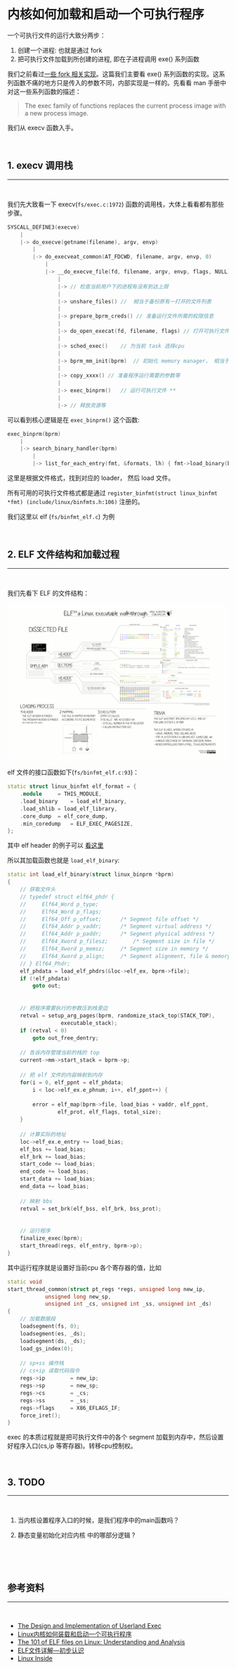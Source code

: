 # 内核如何加载和启动一个可执行程序

一个可执行文件的运行大致分两步：

1. 创建一个进程: 也就是通过 fork
2. 把可执行文件加载到所创建的进程, 即在子进程调用 exe() 系列函数

我们之前看过[一些 fork 相关实现](https://gitee.com/oceanwave/opensource_code_analysis/blob/master/linux-4.19.180/pthread%20%E5%88%9B%E5%BB%BA%E4%BA%86%E4%B8%80%E4%B8%AA%E8%BF%9B%E7%A8%8B%EF%BC%9F.md)。这篇我们主要看 exe() 系列函数的实现。这系列函数不痛的地方只是传入的参数不同，内部实现是一样的。先看看 man 手册中对这一些系列函数的描述：

> The exec family of functions replaces the current process image with a new process image.

我们从 execv 函数入手。

<br>

## 1. execv 调用栈
----
<br>

我们先大致看一下 execv(```fs/exec.c:1972```) 函数的调用栈，大体上看看都有那些步骤。

``` cpp
SYSCALL_DEFINE3(execve)
    |
    |-> do_execve(getname(filename), argv, envp)
        |
        |-> do_execveat_common(AT_FDCWD, filename, argv, envp, 0)
            |
            |-> __do_execve_file(fd, filename, argv, envp, flags, NULL)
                |
                |-> // 检查当前用户下的进程有没有到达上限
                |
                |-> unshare_files() //  相当于备份原有一打开的文件列表
                |
                |-> prepare_bprm_creds() // 准备运行文件所需的权限信息
                |
                |-> do_open_execat(fd, filename, flags) // 打开可执行文件
                |
                |-> sched_exec()    // 为当前 task 选择cpu
                |
                |-> bprm_mm_init(bprm)  // 初始化 memory manager， 相当于重置了虚拟地址空间
                |
                |-> copy_xxxx() // 准备程序运行需要的参数等
                |
                |-> exec_binprm()   // 运行可执行文件 **
                |
                |-> // 释放资源等
```

可以看到核心逻辑是在 ```exec_binprm()``` 这个函数:

``` cpp
exec_binprm(bprm)
    |
    |-> search_binary_handler(bprm)
        |
        |-> list_for_each_entry(fmt, &formats, lh) { fmt->load_binary(bprm); }
```

这里是根据文件格式，找到对应的 loader， 然后 load 文件。

所有可用的可执行文件格式都是通过 ```register_binfmt(struct linux_binfmt *fmt) (include/linux/binfmts.h:106)``` 注册的。

我们这里以 elf (```fs/binfmt_elf.c```) 为例


<br>

## 2. ELF 文件结构和加载过程
----
<br>

我们先看下 ELF 的文件结构：

![elf_layout](resources/ELF_Executable_and_Linkable_Format_diagram_by_Ange_Albertini.png)


elf 文件的接口函数如下(```fs/binfmt_elf.c:93```)：

``` cpp
static struct linux_binfmt elf_format = {
	.module		= THIS_MODULE,
	.load_binary	= load_elf_binary,
	.load_shlib	= load_elf_library,
	.core_dump	= elf_core_dump,
	.min_coredump	= ELF_EXEC_PAGESIZE,
};
```

其中 elf header 的例子可以 [看这里](resources/elf_header_info.txt)

所以其加载函数也就是 ```load_elf_binary```:
``` cpp
static int load_elf_binary(struct linux_binprm *bprm)
{
    // 获取文件头
    // typedef struct elf64_phdr {
    //     Elf64_Word p_type;
    //     Elf64_Word p_flags;
    //     Elf64_Off p_offset;		/* Segment file offset */
    //     Elf64_Addr p_vaddr;		/* Segment virtual address */
    //     Elf64_Addr p_paddr;		/* Segment physical address */
    //     Elf64_Xword p_filesz;		/* Segment size in file */
    //     Elf64_Xword p_memsz;		/* Segment size in memory */
    //     Elf64_Xword p_align;		/* Segment alignment, file & memory */
    // } Elf64_Phdr;
	elf_phdata = load_elf_phdrs(&loc->elf_ex, bprm->file);
	if (!elf_phdata)
		goto out;


	// 把程序需要执行的参数压到栈里边
	retval = setup_arg_pages(bprm, randomize_stack_top(STACK_TOP),
				 executable_stack);
	if (retval < 0)
		goto out_free_dentry;
	
    // 告诉内存管理当前的栈的 top
	current->mm->start_stack = bprm->p;

	// 把 elf 文件的内容映射到内存
	for(i = 0, elf_ppnt = elf_phdata;
	    i < loc->elf_ex.e_phnum; i++, elf_ppnt++) {

		error = elf_map(bprm->file, load_bias + vaddr, elf_ppnt,
				elf_prot, elf_flags, total_size);
	}

    // 计算实际的地址
	loc->elf_ex.e_entry += load_bias;
	elf_bss += load_bias;
	elf_brk += load_bias;
	start_code += load_bias;
	end_code += load_bias;
	start_data += load_bias;
	end_data += load_bias;

    // 映射 bbs
	retval = set_brk(elf_bss, elf_brk, bss_prot);


    // 运行程序
	finalize_exec(bprm);
	start_thread(regs, elf_entry, bprm->p);
}
```

其中运行程序就是设置好当前cpu 各个寄存器的值，比如
``` cpp
static void
start_thread_common(struct pt_regs *regs, unsigned long new_ip,
		    unsigned long new_sp,
		    unsigned int _cs, unsigned int _ss, unsigned int _ds)
{
    // 加载数据段
	loadsegment(fs, 0);
	loadsegment(es, _ds);
	loadsegment(ds, _ds);
	load_gs_index(0);

    // sp+ss 操作栈
    // cs+ip 读取代码指令
	regs->ip		= new_ip;
	regs->sp		= new_sp;
	regs->cs		= _cs;  
	regs->ss		= _ss;
	regs->flags		= X86_EFLAGS_IF;
	force_iret();
}
```

exec 的本质过程就是把可执行文件中的各个 segment 加载到内存中，然后设置好程序入口(cs,ip 等寄存器)。转移cpu控制权。

<br>

## 3. TODO
----
<br>

1. 当内核设置程序入口的时候，是我们程序中的main函数吗？

2. 静态变量初始化对应内核 中的哪部分逻辑 ?

<br><br><br>

## 参考资料
----
<br>

* [The Design and Implementation of Userland Exec](https://grugq.github.io/docs/ul_exec.txt)
* [Linux内核如何装载和启动一个可执行程序](https://www.cnblogs.com/inevermore/p/4438944.html)
* [The 101 of ELF files on Linux: Understanding and Analysis](https://linux-audit.com/elf-binaries-on-linux-understanding-and-analysis/)
* [ELF文件详解—初步认识](https://blog.csdn.net/daide2012/article/details/73065204)
* [Linux Inside](https://0xax.gitbooks.io/linux-insides/content/SysCall/linux-syscall-4.html)